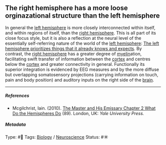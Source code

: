 ## The right hemisphere has a more loose orginazational structure than the left hemisphere

In general the [left hemisphere](Left%20hemisphere.md) is more closely interconnected within itself, and within regions of itself, than the [right hemisphere](Right%20hemisphere.md). This is all part of its close focus style, but it is also a reflection at the neural level of the essentially self-referring nature of the world of the [left hemisphere](Left%20hemisphere.md): [The left hemisphere prioritizes things that it already knows and expects](The%20left%20hemisphere%20prioritizes%20things%20that%20it%20already%20knows%20and%20expects.md). By contrast, the [right hemisphere](Right%20hemisphere.md) has a greater degree of [myelin](Myelin.md)ation, facilitating swift transfer of information between the [cortex]() and centres below the [cortex]() and greater connectivity in general. Functionally its superior integration is evidenced by EEG measures and by the more diffuse but overlapping somatosensory projections (carrying information on touch, pain and body position) and auditory inputs on the right side of the [brain](Brain.md).

---

##### References

* Mcgilchrist, Iain. (2010). [The Master and His Emissary Chapter 2 What Do the Hemispheres Do](The%20Master%20and%20His%20Emissary%20Chapter%202%20What%20Do%20the%20Hemispheres%20Do.md) (89). London, UK: *Yale University Press.*

##### Metadata

Type: #🔴 
Tags: [Biology]() / [Neuroscience](Neuroscience.md) 
Status: #☀️ 
